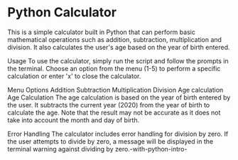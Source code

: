 # Python Calculator
This is a simple calculator built in Python that can perform basic mathematical operations such as addition, subtraction, multiplication and division. It also calculates the user's age based on the year of birth entered.

Usage
To use the calculator, simply run the script and follow the prompts in the terminal. Choose an option from the menu (1-5) to perform a specific calculation or enter 'x' to close the calculator.

Menu Options
Addition
Subtraction
Multiplication
Division
Age calculation
Age Calculation
The age calculation is based on the year of birth entered by the user. It subtracts the current year (2020) from the year of birth to calculate the age. Note that the result may not be accurate as it does not take into account the month and day of birth.

Error Handling
The calculator includes error handling for division by zero. If the user attempts to divide by zero, a message will be displayed in the terminal warning against dividing by zero.-with-python-intro-
